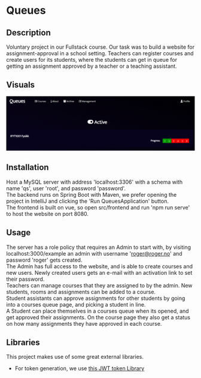 # Queues

## Description
Voluntary project in our Fullstack course. Our task was to build a website for assignment-approval in a school setting. Teachers can register courses and create users for its students, where the students can get in queue for getting an assignment approved by a teacher or a teaching assistant.

## Visuals
![Front page view of website](banner.PNG)

## Installation 
Host a MySQL server with address 'localhost:3306' with a schema with name 'qs', user 'root', and password 'password'.  
The backend runs on Spring Boot with Maven, we prefer opening the project in IntelliJ and clicking the 'Run QueuesApplication' button.  
The frontend is built on vue, so open src/frontend and run 'npm run serve' to host the website on port 8080.

## Usage
The server has a role policy that requires an Admin to start with, by visiting localhost:3000/example an admin with username 'roger@roger.no' and password 'roger' gets created.  
The Admin has full access to the website, and is able to create courses and new users. Newly created users gets an e-mail with an activation link to set their password.  
Teachers can manage courses that they are assigned to by the admin. New students, rooms and assignments can be added to a course.  
Student assistants can approve assignments for other students by going into a courses queue page, and picking a student in line.  
A Student can place themselves in a courses queue when its opened, and get approved their assignments. On the course page they also get a status on how many assignments they have approved in each course.  

## Libraries
This project makes use of some great external libraries. 

- For token generation, we use [this JWT token Library](https://github.com/jwtk/jjwt)
